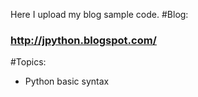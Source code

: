 Here I upload my blog sample code.
#Blog:
### http://jpython.blogspot.com/

#Topics:
+ Python basic syntax

